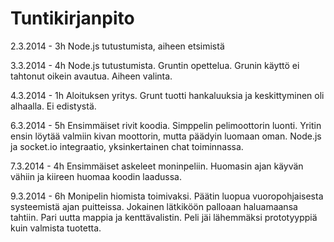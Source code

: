 Tuntikirjanpito
===============
2.3.2014 - 3h
Node.js tutustumista, aiheen etsimistä

3.3.2014 - 4h
Node.js tutustumista. Gruntin opettelua. Grunin käyttö ei tahtonut oikein avautua. Aiheen valinta.

4.3.2014 - 1h
Aloituksen yritys. Grunt tuotti hankaluuksia ja keskittyminen oli alhaalla. Ei edistystä.

6.3.2014 - 5h
Ensimmäiset rivit koodia. Simppelin pelimoottorin luonti. Yritin ensin löytää valmiin kivan moottorin, mutta päädyin luomaan oman. Node.js ja socket.io integraatio, yksinkertainen chat toiminnassa.

7.3.2014 - 4h
Ensimmäiset askeleet moninpeliin. Huomasin ajan käyvän vähiin ja kiireen huomaa koodin laadussa.

9.3.2014 - 6h
Monipelin hiomista toimivaksi. Päätin luopua vuoropohjaisesta systeemistä ajan puitteissa. Jokainen lätkiköön palloaan haluamaansa tahtiin. Pari uutta mappia ja kenttävalistin. Peli jäi lähemmäksi prototyyppiä kuin valmista tuotetta.
